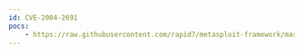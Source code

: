 ```yaml
---
id: CVE-2004-2691
pocs:
    - https://raw.githubusercontent.com/rapid7/metasploit-framework/master/modules/auxiliary/dos/http/3com_superstack_switch.rb
---
```

